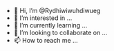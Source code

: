 - 👋 Hi, I’m @Rydhiwiwuhdiwueg
- 👀 I’m interested in ...
- 🌱 I’m currently learning ...
- 💞️ I’m looking to collaborate on ...
- 📫 How to reach me ...

<!---
Rydhiwiwuhdiwueg/Rydhiwiwuhdiwueg is a ✨ special ✨ repository because its `README.md` (this file) appears on your GitHub profile.
You can click the Preview link to take a look at your changes.
--->
